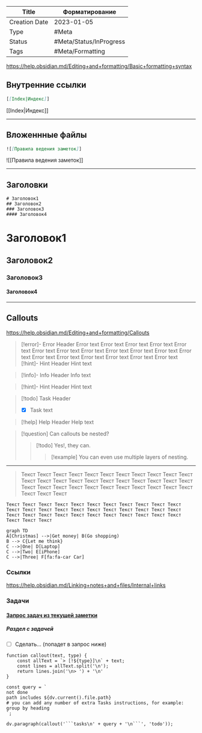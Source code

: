 | Title         | Форматирование          |
| ------------- | ----------------------- |
| Creation Date | 2023-01-05              |
| Type          | #Meta                   |
| Status        | #Meta/Status/InProgress |
| Tags          | #Meta/Formatting        |
https://help.obsidian.md/Editing+and+formatting/Basic+formatting+syntax
## Внутренние ссылки

```md
[[Index|Индекс]]
```
[[Index|Индекс]]

---
## Вложеннные файлы
```md
![[Правила ведения заметок]]
```
![[Правила ведения заметок]]

---

## Заголовки

```nd
# Заголовок1
## Заголовок2
### Заголовок3
#### Заголовок4
```

# Заголовок1
## Заголовок2
### Заголовок3
#### Заголовок4

---
## Callouts

https://help.obsidian.md/Editing+and+formatting/Callouts

> [!error]- Error Header
> Error text Error text Error text Error text Error text Error text 
> Error text Error text Error text Error text Error text Error text 
> Error text Error text Error text Error text Error text Error text 
> [!hint]- Hint Header
> Hint text

> [!info]- Info Header
> Info text

> [!hint]- Hint Header
> Hint text

> [!todo] Task Header
> - [x] Task text

> [!help] Help Header
> Help text

> [!question] Can callouts be nested?
> > [!todo] Yes!, they can. 
> > > [!example] You can even use multiple layers of nesting.

---
> Текст Текст Текст Текст Текст Текст Текст Текст Текст Текст Текст Текст Текст Текст Текст Текст Текст Текст Текст Текст Текст Текст Текст Текст Текст Текст Текст Текст Текст Текст Текст Текст Текст Текст Текст Текст 

	Текст Текст Текст Текст Текст Текст Текст Текст Текст Текст Текст Текст Текст Текст Текст Текст Текст Текст Текст Текст Текст Текст Текст Текст Текст Текст Текст Текст Текст Текст Текст Текст Текст Текст Текст Текст 

```mermaid
graph TD
A[Christmas] -->|Get money| B(Go shopping)
B --> C{Let me think}
C -->|One| D[Laptop]
C -->|Two| E[iPhone]
C -->|Three| F[fa:fa-car Car]
```

### Ccылки
https://help.obsidian.md/Linking+notes+and+files/Internal+links

### Задачи
#### [Запрос задач из текущей заметки](https://publish.obsidian.md/tasks/How+To/How+to+get+tasks+in+current+file#Putting+it+in+to+a+callout%2C+for+prettier+output)
##### Раздел с задачей
- [ ] Сделать... (попадет в запрос ниже)
```dataviewjs
function callout(text, type) {
    const allText = `> [!${type}]\n` + text;
    const lines = allText.split('\n');
    return lines.join('\n> ') + '\n'
}

const query = `
not done
path includes ${dv.current().file.path}
# you can add any number of extra Tasks instructions, for example:
group by heading
`;

dv.paragraph(callout('```tasks\n' + query + '\n```', 'todo'));
```
